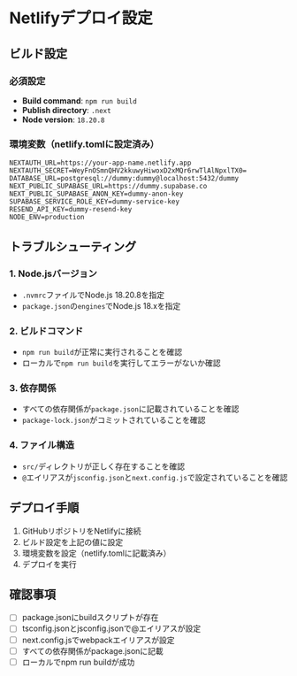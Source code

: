 # Netlifyデプロイ設定

## ビルド設定

### 必須設定
- **Build command**: `npm run build`
- **Publish directory**: `.next`
- **Node version**: `18.20.8`

### 環境変数（netlify.tomlに設定済み）
```
NEXTAUTH_URL=https://your-app-name.netlify.app
NEXTAUTH_SECRET=WeyFnOSmnQHV2kkuwyHiwoxD2xMQr6rwTlAlNpxlTX0=
DATABASE_URL=postgresql://dummy:dummy@localhost:5432/dummy
NEXT_PUBLIC_SUPABASE_URL=https://dummy.supabase.co
NEXT_PUBLIC_SUPABASE_ANON_KEY=dummy-anon-key
SUPABASE_SERVICE_ROLE_KEY=dummy-service-key
RESEND_API_KEY=dummy-resend-key
NODE_ENV=production
```

## トラブルシューティング

### 1. Node.jsバージョン
- `.nvmrc`ファイルでNode.js 18.20.8を指定
- `package.json`の`engines`でNode.js 18.xを指定

### 2. ビルドコマンド
- `npm run build`が正常に実行されることを確認
- ローカルで`npm run build`を実行してエラーがないか確認

### 3. 依存関係
- すべての依存関係が`package.json`に記載されていることを確認
- `package-lock.json`がコミットされていることを確認

### 4. ファイル構造
- `src/`ディレクトリが正しく存在することを確認
- `@`エイリアスが`jsconfig.json`と`next.config.js`で設定されていることを確認

## デプロイ手順

1. GitHubリポジトリをNetlifyに接続
2. ビルド設定を上記の値に設定
3. 環境変数を設定（netlify.tomlに記載済み）
4. デプロイを実行

## 確認事項

- [ ] package.jsonにbuildスクリプトが存在
- [ ] tsconfig.jsonとjsconfig.jsonで@エイリアスが設定
- [ ] next.config.jsでwebpackエイリアスが設定
- [ ] すべての依存関係がpackage.jsonに記載
- [ ] ローカルでnpm run buildが成功
